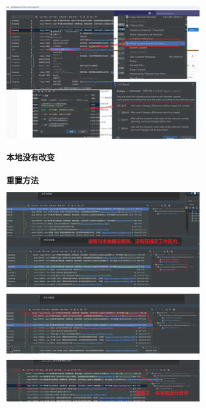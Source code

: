 









![image-20240223093451248](14重置某个提交的文件.assets/image-20240223093451248.png)









## 本地没有改变





















## 重置方法

![image-20240223101545009](14重置某个提交的文件.assets/image-20240223101545009.png)





![image-20240223101616196](14重置某个提交的文件.assets/image-20240223101616196.png)





![image-20240223101721680](14重置某个提交的文件.assets/image-20240223101721680.png)